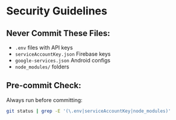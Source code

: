 # Security Guidelines

## Never Commit These Files:
- `.env` files with API keys
- `serviceAccountKey.json` Firebase keys
- `google-services.json` Android configs
- `node_modules/` folders

## Pre-commit Check:
Always run before committing:
```bash
git status | grep -E '(\.env|serviceAccountKey|node_modules)'